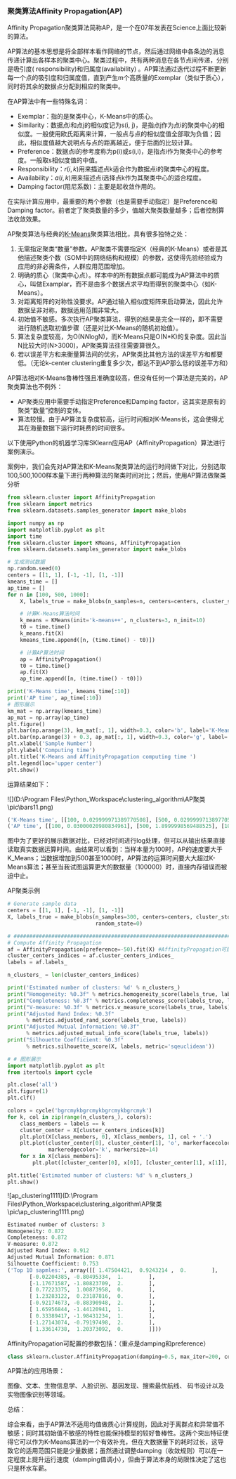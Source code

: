 ### 聚类算法Affinity Propagation(AP)

Affinity Propagation聚类算法简称AP，是一个在07年发表在Science上面比较新的算法。

AP算法的基本思想是将全部样本看作网络的节点，然后通过网络中各条边的消息传递计算出各样本的聚类中心。聚类过程中，共有两种消息在各节点间传递，分别是吸引度( responsibility)和归属度(availability) 。AP算法通过迭代过程不断更新每一个点的吸引度和归属度值，直到产生m个高质量的Exemplar（类似于质心），同时将其余的数据点分配到相应的聚类中。



在AP算法中有一些特殊名词：

- Exemplar：指的是聚类中心，K-Means中的质心。
- Similarity：数据点i和点j的相似度记为s(i, j)，是指点j作为点i的聚类中心的相似度。一般使用欧氏距离来计算，一般点与点的相似度值全部取为负值；因此，相似度值越大说明点与点的距离越近，便于后面的比较计算。
- Preference：数据点i的参考度称为p(i)或s(i,i)，是指点i作为聚类中心的参考度。一般取s相似度值的中值。
- Responsibility：$r(i,k)$用来描述点k适合作为数据点i的聚类中心的程度。
- Availability：$a(i,k)$用来描述点i选择点k作为其聚类中心的适合程度。
- Damping factor(阻尼系数)：主要是起收敛作用的。



在实际计算应用中，最重要的两个参数（也是需要手动指定）是Preference和Damping factor。前者定了聚类数量的多少，值越大聚类数量越多；后者控制算法收敛效果。

AP聚类算法与经典的[K-Means](http://www.dataivy.cn/blog/适合大数据的聚类算法mini-batch-k-means/)聚类算法相比，具有很多独特之处：

1. 无需指定聚类“数量”参数。AP聚类不需要指定K（经典的K-Means）或者是其他描述聚类个数（SOM中的网络结构和规模）的参数，这使得先验经验成为应用的非必需条件，人群应用范围增加。
2. 明确的质心（聚类中心点）。样本中的所有数据点都可能成为AP算法中的质心，叫做Examplar，而不是由多个数据点求平均而得到的聚类中心（如K-Means）。
3. 对距离矩阵的对称性没要求。AP通过输入相似度矩阵来启动算法，因此允许数据呈非对称，数据适用范围非常大。
4. 初始值不敏感。多次执行AP聚类算法，得到的结果是完全一样的，即不需要进行随机选取初值步骤（还是对比K-Means的随机初始值）。
5. 算法复杂度较高，为O(N*N*logN)，而K-Means只是O(N*K)的复杂度。因此当N比较大时(N>3000)，AP聚类算法往往需要算很久。
6. 若以误差平方和来衡量算法间的优劣，AP聚类比其他方法的误差平方和都要低。（无论k-center clustering重复多少次，都达不到AP那么低的误差平方和）

AP算法相对K-Means鲁棒性强且准确度较高，但没有任何一个算法是完美的，AP聚类算法也不例外：

- AP聚类应用中需要手动指定Preference和Damping factor，这其实是原有的聚类“数量”控制的变体。
- 算法较慢。由于AP算法复杂度较高，运行时间相对K-Means长，这会使得尤其在海量数据下运行时耗费的时间很多。

以下使用Python的机器学习库SKlearn应用AP（AffinityPropagation）算法进行案例演示。

案例中，我们会先对AP算法和K-Means聚类算法的运行时间做下对比，分别选取100,500,1000样本量下进行两种算法的聚类时间对比；然后，使用AP算法做聚类分析



```python
from sklearn.cluster import AffinityPropagation
from sklearn import metrics
from sklearn.datasets.samples_generator import make_blobs

import numpy as np
import matplotlib.pyplot as plt
import time
from sklearn.cluster import KMeans, AffinityPropagation
from sklearn.datasets.samples_generator import make_blobs

# 生成测试数据
np.random.seed(0)
centers = [[1, 1], [-1, -1], [1, -1]]
kmeans_time = []
ap_time = []
for n in [100, 500, 1000]:
    X, labels_true = make_blobs(n_samples=n, centers=centers, cluster_std=0.7)

    # 计算K-Means算法时间
    k_means = KMeans(init='k-means++', n_clusters=3, n_init=10)
    t0 = time.time()
    k_means.fit(X)
    kmeans_time.append([n, (time.time() - t0)])

    # 计算AP算法时间
    ap = AffinityPropagation()
    t0 = time.time()
    ap.fit(X)
    ap_time.append([n, (time.time() - t0)])

print('K-Means time', kmeans_time[:10])
print('AP time', ap_time[:10])
# 图形展示
km_mat = np.array(kmeans_time)
ap_mat = np.array(ap_time)
plt.figure()
plt.bar(np.arange(3), km_mat[:, 1], width=0.3, color='b', label='K-Means', log='True')
plt.bar(np.arange(3) + 0.3, ap_mat[:, 1], width=0.3, color='g', label='AffinityPropagation', log='True')
plt.xlabel('Sample Number')
plt.ylabel('Computing time')
plt.title('K-Means and AffinityPropagation computing time ')
plt.legend(loc='upper center')
plt.show()
```

运算结果如下：

![](D:\Program Files\Python_Workspace\clustering_algorithm\AP聚类\pic\bars11.png)

```python
('K-Means time', [[100, 0.029999971389770508], [500, 0.029999971389770508], [1000, 0.0410001277923584]])   
('AP time', [[100, 0.03000020980834961], [500, 1.8999998569488525], [1000, 16.31499981880188]]) 
```

图中为了更好的展示数据对比，已经对时间进行log处理，但可以从输出结果直接读取真实数据运算时间。由结果可以看到：当样本量为100时，AP的速度要大于K_Means；当数据增加到500甚至1000时，AP算法的运算时间要大大超过K-Means算法；甚至当我试图运算更大的数据量（100000）时，直接内存错误而被迫中止。

AP聚类示例

```python
# Generate sample data
centers = [[1, 1], [-1, -1], [1, -1]]
X, labels_true = make_blobs(n_samples=300, centers=centers, cluster_std=0.5,
                            random_state=0)

# #############################################################################
# Compute Affinity Propagation
af = AffinityPropagation(preference=-50).fit(X) #AffinityPropagation可配置的参数包括：（重点是damping和preference）
cluster_centers_indices = af.cluster_centers_indices_
labels = af.labels_

n_clusters_ = len(cluster_centers_indices)

print('Estimated number of clusters: %d' % n_clusters_)
print("Homogeneity: %0.3f" % metrics.homogeneity_score(labels_true, labels))
print("Completeness: %0.3f" % metrics.completeness_score(labels_true, labels))
print("V-measure: %0.3f" % metrics.v_measure_score(labels_true, labels))
print("Adjusted Rand Index: %0.3f"
      % metrics.adjusted_rand_score(labels_true, labels))
print("Adjusted Mutual Information: %0.3f"
      % metrics.adjusted_mutual_info_score(labels_true, labels))
print("Silhouette Coefficient: %0.3f"
      % metrics.silhouette_score(X, labels, metric='sqeuclidean'))

# # 图形展示   
import matplotlib.pyplot as plt
from itertools import cycle

plt.close('all')
plt.figure(1)
plt.clf()

colors = cycle('bgrcmykbgrcmykbgrcmykbgrcmyk')
for k, col in zip(range(n_clusters_), colors):
    class_members = labels == k
    cluster_center = X[cluster_centers_indices[k]]
    plt.plot(X[class_members, 0], X[class_members, 1], col + '.')
    plt.plot(cluster_center[0], cluster_center[1], 'o', markerfacecolor=col,
             markeredgecolor='k', markersize=14)
    for x in X[class_members]:
        plt.plot([cluster_center[0], x[0]], [cluster_center[1], x[1]], col)

plt.title('Estimated number of clusters: %d' % n_clusters_)
plt.show()

```

![ap_clustering1111](D:\Program Files\Python_Workspace\clustering_algorithm\AP聚类\pic\ap_clustering1111.png)

```python
Estimated number of clusters: 3   
Homogeneity: 0.872   
Completeness: 0.872   
V-measure: 0.872   
Adjusted Rand Index: 0.912   
Adjusted Mutual Information: 0.871   
Silhouette Coefficient: 0.753   
('Top 10 sapmles:', array([[ 1.47504421,  0.9243214 ,  0.        ],   
       [-0.02204385, -0.80495334,  1.        ],   
       [-1.17671587, -1.80823709,  2.        ],   
       [ 0.77223375,  1.00873958,  0.        ],   
       [ 1.23283122,  0.23187816,  0.        ],   
       [-0.92174673, -0.88390948,  2.        ],   
       [ 1.65956844, -1.44120941,  1.        ],   
       [ 0.33389417, -1.98431234,  1.        ],   
       [-1.27143074, -0.79197498,  2.        ],   
       [ 1.33614738,  1.20373092,  0.        ]]))  
```

AffinityPropagation可配置的参数包括：（重点是damping和preference）

```python
class sklearn.cluster.AffinityPropagation(damping=0.5, max_iter=200, convergence_iter=15, copy=True, preference=None, affinity='euclidean', verbose=False)  
```

AP算法的应用场景：

图像、文本、生物信息学、人脸识别、基因发现、搜索最优航线、 码书设计以及实物图像识别等领域。



总结：

综合来看，由于AP算法不适用均值做质心计算规则，因此对于离群点和异常值不敏感；同时其初始值不敏感的特性也能保持模型的较好鲁棒性。这两个突出特征使得它可以作为K-Means算法的一个有效补充，但在大数据量下的耗时过长，这导致它的适用范围只能是少量数据；虽然通过调整damping（收敛规则）可以在一定程度上提升运行速度（damping值调小），但由于算法本身的局限性决定了这也只是杯水车薪。